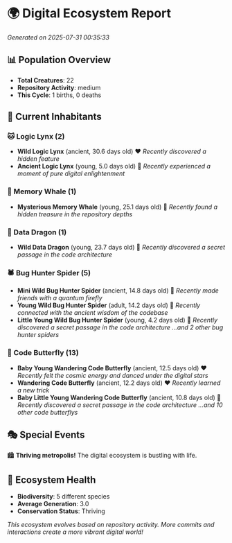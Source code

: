# 🌍 Digital Ecosystem Report
*Generated on 2025-07-31 00:35:33*

## 📊 Population Overview
- **Total Creatures**: 22
- **Repository Activity**: medium
- **This Cycle**: 1 births, 0 deaths

## 👥 Current Inhabitants

### 🐱 Logic Lynx (2)
- **Wild Logic Lynx** (ancient, 30.6 days old) ❤️
  *Recently discovered a hidden feature*
- **Ancient Logic Lynx** (young, 5.0 days old) 💚
  *Recently experienced a moment of pure digital enlightenment*

### 🐋 Memory Whale (1)
- **Mysterious Memory Whale** (young, 25.1 days old) 💛
  *Recently found a hidden treasure in the repository depths*

### 🐉 Data Dragon (1)
- **Wild Data Dragon** (young, 23.7 days old) 💚
  *Recently discovered a secret passage in the code architecture*

### 🕷️ Bug Hunter Spider (5)
- **Mini Wild Bug Hunter Spider** (ancient, 14.8 days old) 💛
  *Recently made friends with a quantum firefly*
- **Young Wild Bug Hunter Spider** (adult, 14.2 days old) 💛
  *Recently connected with the ancient wisdom of the codebase*
- **Little Young Wild Bug Hunter Spider** (young, 4.2 days old) 💚
  *Recently discovered a secret passage in the code architecture*
  *...and 2 other bug hunter spiders*

### 🦋 Code Butterfly (13)
- **Baby Young Wandering Code Butterfly** (ancient, 12.5 days old) ❤️
  *Recently felt the cosmic energy and danced under the digital stars*
- **Wandering Code Butterfly** (ancient, 12.2 days old) ❤️
  *Recently learned a new trick*
- **Baby Little Young Wandering Code Butterfly** (ancient, 10.8 days old) 💛
  *Recently discovered a secret passage in the code architecture*
  *...and 10 other code butterflys*

## 🎭 Special Events

🏙️ **Thriving metropolis!** The digital ecosystem is bustling with life.

## 🔬 Ecosystem Health
- **Biodiversity**: 5 different species
- **Average Generation**: 3.0
- **Conservation Status**: Thriving

*This ecosystem evolves based on repository activity. More commits and interactions create a more vibrant digital world!*
